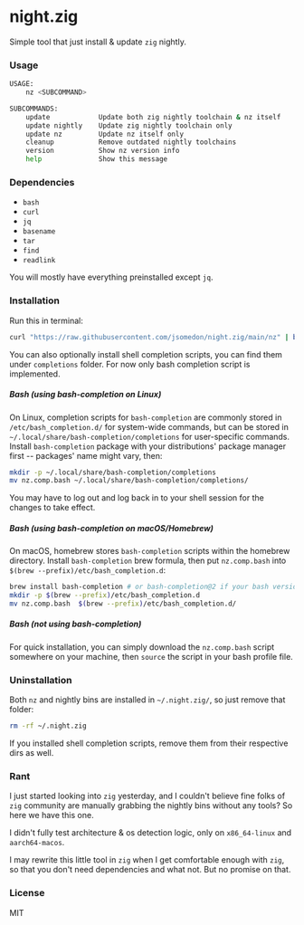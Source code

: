# night.zig

Simple tool that just install & update `zig` nightly.

### Usage

```bash
USAGE:
    nz <SUBCOMMAND>

SUBCOMMANDS:
    update            Update both zig nightly toolchain & nz itself
    update nightly    Update zig nightly toolchain only
    update nz         Update nz itself only
    cleanup           Remove outdated nightly toolchains
    version           Show nz version info
    help              Show this message
```

### Dependencies

* `bash`
* `curl`
* `jq`
* `basename`
* `tar`
* `find`
* `readlink`

You will mostly have everything preinstalled except `jq`.

### Installation

Run this in terminal:

```bash
curl "https://raw.githubusercontent.com/jsomedon/night.zig/main/nz" | bash -s -- _bootstrap
```

You can also optionally install shell completion scripts, you can find them under `completions` folder. For now only bash completion script is implemented.

##### Bash (using bash-completion on Linux)

On Linux, completion scripts for `bash-completion` are commonly stored in `/etc/bash_completion.d/` for system-wide commands, but can be stored in `~/.local/share/bash-completion/completions` for user-specific commands. Install `bash-completion` package with your distributions' package manager first -- packages' name might vary, then:

```bash
mkdir -p ~/.local/share/bash-completion/completions
mv nz.comp.bash ~/.local/share/bash-completion/completions/
```

You may have to log out and log back in to your shell session for the changes to take effect.

##### Bash (using bash-completion on macOS/Homebrew)

On macOS, homebrew stores `bash-completion` scripts within the homebrew directory. Install `bash-completion` brew formula, then put `nz.comp.bash` into `$(brew --prefix)/etc/bash_completion.d`:

```bash
brew install bash-completion # or bash-completion@2 if your bash version is 4.2+
mkdir -p $(brew --prefix)/etc/bash_completion.d
mv nz.comp.bash  $(brew --prefix)/etc/bash_completion.d/
```

##### Bash (not using bash-completion)

For quick installation, you can simply download the `nz.comp.bash` script somewhere on your machine, then `source` the script in your bash profile file.

### Uninstallation

Both `nz` and nightly bins are installed in `~/.night.zig/`, so just remove that folder:

```bash
rm -rf ~/.night.zig
```

If you installed shell completion scripts, remove them from their respective dirs as well.

### Rant

I just started looking into `zig` yesterday, and I couldn't believe fine folks of `zig` community are manually grabbing the nightly bins without any tools? So here we have this one.

I didn't fully test architecture & os detection logic, only on `x86_64-linux` and `aarch64-macos`.

I may rewrite this little tool in `zig` when I get comfortable enough with `zig`, so that you don't need dependencies and what not. But no promise on that.

### License

MIT
